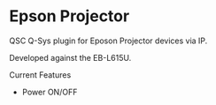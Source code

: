 # Epson Projector

QSC Q-Sys plugin for Eposon Projector devices via IP.

Developed against the EB-L615U.

Current Features

- Power ON/OFF
